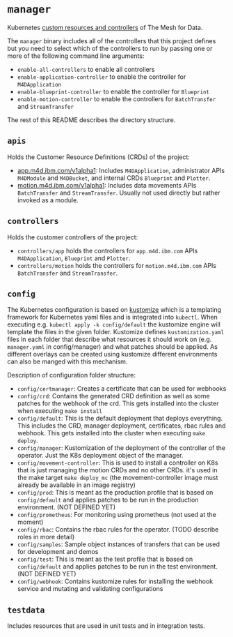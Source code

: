 # `manager`

Kubernetes [custom resources and controllers](https://kubernetes.io/docs/concepts/extend-kubernetes/api-extension/custom-resources/) of The Mesh for Data.

The `manager` binary includes all of the controllers that this project defines but you need to select which of the controllers to run by passing one or more of the following command line arguments:
- `enable-all-controllers` to enable all controllers
- `enable-application-controller` to enable the controller for `M4DApplication`
- `enable-blueprint-controller` to enable the controller for `Blueprint`
- `enable-motion-controller` to enable the controllers for `BatchTransfer` and `StreamTransfer`

The rest of this README describes the directory structure.

## `apis`

Holds the Customer Resource Definitions (CRDs) of the project:
- [app.m4d.ibm.com/v1alpha1](https://ibm.github.io/the-mesh-for-data/docs/reference/api/generated/app/#k8s-api-app-m4d-ibm-com-v1alpha1): Includes `M4DApplication`, administrator APIs `M4DModule` and `M4DBucket`, and internal CRDs `Blueprint` and `Plotter`.
- [motion.m4d.ibm.com/v1alpha1](https://ibm.github.io/the-mesh-for-data/docs/reference/api/generated/motion/#k8s-api-motion-m4d-ibm-com-v1alpha1): Includes data movements APIs `BatchTransfer` and `StreamTransfer`. Usually not used directly but rather invoked as a module.

## `controllers`

Holds the customer controllers of the project:
- `controllers/app` holds the controllers for `app.m4d.ibm.com` APIs `M4DApplication`, `Blueprint` and `Plotter`.
- `controllers/motion` holds the controllers for `motion.m4d.ibm.com` APIs `BatchTransfer` and `StreamTransfer`.

## `config`

The Kubernetes configuration is based on [kustomize](https://github.com/kubernetes-sigs/kustomize) which is a templating
framework for Kubernetes yaml files and is integrated into `kubectl`. When 
executing e.g. `kubectl apply -k config/default` the kustomize engine will template the
files in the given folder. Kustomize defines `kustomization.yaml` files in each folder that
describe what resources it should work on (e.g. `manager.yaml` in config/manager) and what patches 
should be applied. As different overlays can be created using kustomize different environments
can also be manged with this mechanism.

Description of configuration folder structure:
- `config/certmanager`: Creates a certificate that can be used for webhooks
- `config/crd`: Contains the generated CRD definition as well as some patches for the webhook of the crd. This gets installed into the cluster when executing `make install`
- `config/default`: This is the default deployment that deploys everything. This includes the CRD, manager deployment, certificates, rbac rules and webhook. This gets installed into the cluster when executing `make deploy`.
- `config/manager`: Kustomization of the deployment of the controller of the operator. Just the K8s deployment object of the manager.
- `config/movement-controller`: This is used to install a controller on K8s that is just managing the motion CRDs and no other CRDs. 
  it's used in the make target `make deploy_mc` (the movement-controller image must already be available in an image registry)
- `config/prod`: This is meant as the production profile that is based on `config/default` and applies patches to be run
 in the production environment. (NOT DEFINED YET)
- `config/prometheus`: For monitoring using prometheus (not used at the moment)
- `config/rbac`: Contains the rbac rules for the operator. (TODO describe roles in more detail)
- `config/samples`: Sample object instances of transfers that can be used for development and demos
- `config/test`: This is meant as the test profile that is based on `config/default` and applies patches to be run
 in the test environment. (NOT DEFINED YET)
- `config/webhook`: Contains kustomize rules for installing the webhook service and mutating and validating configurations

## `testdata`

Includes resources that are used in unit tests and in integration tests. 
